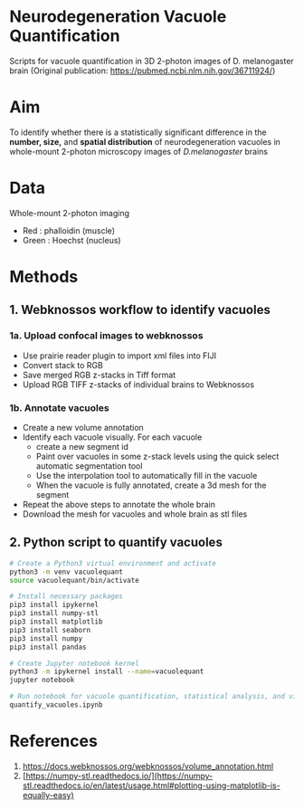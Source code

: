 # Neurodegeneration Vacuole Quantification
Scripts for vacuole quantification in 3D 2-photon images of D. melanogaster brain 
(Original publication: https://pubmed.ncbi.nlm.nih.gov/36711924/)

# Aim

To identify whether there is a statistically significant difference in the **number, size,** and **spatial distribution** of neurodegeneration vacuoles in whole-mount 2-photon microscopy images of _D.melanogaster_ brains

# Data

Whole-mount 2-photon imaging

- Red : phalloidin (muscle)
- Green : Hoechst (nucleus)

# Methods

## 1. Webknossos workflow to identify vacuoles

### 1a. Upload confocal images to webknossos

- Use prairie reader plugin to import xml files into FIJI
- Convert stack to RGB
- Save merged RGB z-stacks in Tiff format
- Upload RGB TIFF z-stacks of individual brains to Webknossos

### 1b. Annotate vacuoles

- Create a new volume annotation 
- Identify each vacuole visually. For each vacuole
	- create a new segment id
	- Paint over vacuoles in some z-stack levels using the quick select automatic segmentation tool
	- Use the interpolation tool to automatically fill in the vacuole 
	- When the vacuole is fully annotated, create a 3d mesh for the segment
- Repeat the above steps to annotate the whole brain  
- Download the mesh for vacuoles and whole brain as stl files 


## 2. Python script to quantify vacuoles

```bash
# Create a Python3 virtual environment and activate
python3 -m venv vacuolequant
source vacuolequant/bin/activate

# Install necessary packages
pip3 install ipykernel 
pip3 install numpy-stl 
pip3 install matplotlib 
pip3 install seaborn
pip3 install numpy 
pip3 install pandas 

# Create Jupyter notebook kernel
python3 -m ipykernel install --name=vacuolequant
jupyter notebook 

# Run notebook for vacuole quantification, statistical analysis, and visualization
quantify_vacuoles.ipynb

```



# References

1. https://docs.webknossos.org/webknossos/volume_annotation.html  
2. [https://numpy-stl.readthedocs.io/](https://numpy-stl.readthedocs.io/en/latest/usage.html#plotting-using-matplotlib-is-equally-easy)
